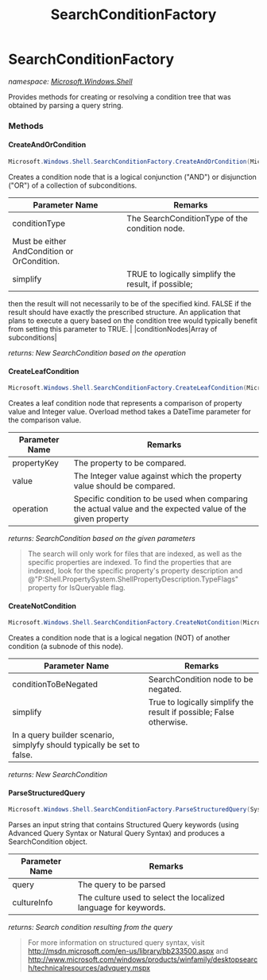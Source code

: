﻿---
title: SearchConditionFactory
---

# SearchConditionFactory
_namespace: [Microsoft.Windows.Shell](N-Microsoft.Windows.Shell.html)_

Provides methods for creating or resolving a condition tree 
 that was obtained by parsing a query string.

### Methods

#### CreateAndOrCondition
```csharp
Microsoft.Windows.Shell.SearchConditionFactory.CreateAndOrCondition(Microsoft.Windows.Shell.SearchConditionType,System.Boolean,Microsoft.Windows.Shell.SearchCondition[])
```
Creates a condition node that is a logical conjunction ("AND") or disjunction ("OR") 
 of a collection of subconditions.

|Parameter Name|Remarks|
|--------------|-------|
|conditionType|The SearchConditionType of the condition node. 
 Must be either AndCondition or OrCondition.|
|simplify|TRUE to logically simplify the result, if possible; 
 then the result will not necessarily to be of the specified kind. FALSE if the result should 
 have exactly the prescribed structure. An application that plans to execute a query based on the 
 condition tree would typically benefit from setting this parameter to TRUE. |
|conditionNodes|Array of subconditions|

_returns: New SearchCondition based on the operation_

#### CreateLeafCondition
```csharp
Microsoft.Windows.Shell.SearchConditionFactory.CreateLeafCondition(Microsoft.Windows.Shell.PropertySystem.PropertyKey,System.Int32,Microsoft.Windows.Shell.SearchConditionOperation)
```
Creates a leaf condition node that represents a comparison of property value and Integer value. 
 Overload method takes a DateTime parameter for the comparison value.

|Parameter Name|Remarks|
|--------------|-------|
|propertyKey|The property to be compared.|
|value|The Integer value against which the property value should be compared.|
|operation|Specific condition to be used when comparing the actual value and the expected value of the given property|

_returns: SearchCondition based on the given parameters_
> 
>  The search will only work for files that are indexed, as well as the specific properties are indexed. To find 
>  the properties that are indexed, look for the specific property's property description and 
>  @"P:Shell.PropertySystem.ShellPropertyDescription.TypeFlags" property for IsQueryable flag.
>  

#### CreateNotCondition
```csharp
Microsoft.Windows.Shell.SearchConditionFactory.CreateNotCondition(Microsoft.Windows.Shell.SearchCondition,System.Boolean)
```
Creates a condition node that is a logical negation (NOT) of another condition 
 (a subnode of this node).

|Parameter Name|Remarks|
|--------------|-------|
|conditionToBeNegated|SearchCondition node to be negated.|
|simplify|True to logically simplify the result if possible; False otherwise. 
 In a query builder scenario, simplyfy should typically be set to false.|

_returns: New SearchCondition_

#### ParseStructuredQuery
```csharp
Microsoft.Windows.Shell.SearchConditionFactory.ParseStructuredQuery(System.String,System.Globalization.CultureInfo)
```
Parses an input string that contains Structured Query keywords (using Advanced Query Syntax 
 or Natural Query Syntax) and produces a SearchCondition object.

|Parameter Name|Remarks|
|--------------|-------|
|query|The query to be parsed|
|cultureInfo|The culture used to select the localized language for keywords.|

_returns: Search condition resulting from the query_
> For more information on structured query syntax, visit http://msdn.microsoft.com/en-us/library/bb233500.aspx and
>  http://www.microsoft.com/windows/products/winfamily/desktopsearch/technicalresources/advquery.mspx




